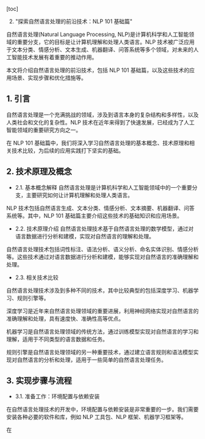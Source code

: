 
[toc]                    
                
                
2. "探索自然语言处理的前沿技术：NLP 101 基础篇"

自然语言处理(Natural Language Processing, NLP)是计算机科学和人工智能领域的重要分支，它的目标是让计算机理解和处理人类语言。NLP 技术被广泛应用于文本分类、情感分析、文本生成、机器翻译、问答系统等多个领域，对未来的人工智能技术发展有着重要的推动作用。

本文将介绍自然语言处理的前沿技术，包括 NLP 101 基础篇，以及这些技术的应用场景、实现步骤和优化措施等。

## 1. 引言

自然语言处理是一个充满挑战的领域，涉及到语言本身的复杂结构和多样性，以及人类社会和文化的复杂性。NLP 技术在近年来得到了快速发展，已经成为了人工智能领域的重要研究方向之一。

在 NLP 101 基础篇中，我们将深入学习自然语言处理的基本概念、技术原理和相关技术比较，为后续的应用实践打下坚实的基础。

## 2. 技术原理及概念

- 2.1. 基本概念解释
自然语言处理是计算机科学和人工智能领域中的一个重要分支，主要研究如何让计算机理解和处理人类语言。

NLP 技术包括自然语言生成、文本分类、情感分析、文本摘要、机器翻译、问答系统等。其中，NLP 101 基础篇主要介绍这些技术的基础知识和应用场景。

- 2.2. 技术原理介绍
自然语言处理技术基于自然语言处理的数学模型，通过对语言数据进行分析和建模，实现对自然语言的理解和处理。

自然语言处理技术包括词性标注、语法分析、语义分析、命名实体识别、情感分析等。这些技术通过对语言数据进行分析和建模，能够实现对自然语言的准确理解和处理。

- 2.3. 相关技术比较

自然语言处理技术涉及到多种不同的技术，其中比较典型的包括深度学习、机器学习、规则引擎等。

深度学习是近年来自然语言处理领域的重要进展，利用神经网络实现对自然语言的准确理解和处理，具有速度快、准确性高等优点。

机器学习是自然语言处理领域的传统方法，通过训练模型实现对自然语言的学习和理解，适用于不同类型的语言数据和任务。

规则引擎是自然语言处理领域的另一种重要技术，通过建立语言规则和语法模型实现对自然语言的分析和处理，适用于一些简单的自然语言处理任务。

## 3. 实现步骤与流程

- 3.1. 准备工作：环境配置与依赖安装

在自然语言处理技术的开发中，环境配置与依赖安装是非常重要的一步。我们需要安装各种必要的软件和库，例如 NLP 工具包、NLP 框架、机器学习框架等。

在

